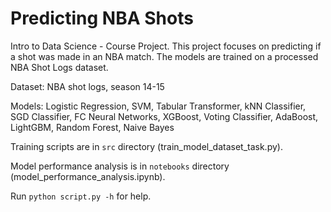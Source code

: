 # Predicting NBA Shots
Intro to Data Science - Course Project. This project focuses on predicting if a shot was made in an NBA match. The models are trained on a processed NBA Shot Logs dataset.

Dataset: NBA shot logs, season 14-15

Models: Logistic Regression, SVM, Tabular Transformer, kNN Classifier, SGD Classifier, FC Neural Networks, XGBoost, Voting Classifier, AdaBoost, LightGBM, Random Forest, Naive Bayes

Training scripts are in ```src``` directory (train_model_dataset_task.py).

Model performance analysis is in ```notebooks``` directory (model_performance_analysis.ipynb).

Run ```python script.py -h``` for help.
